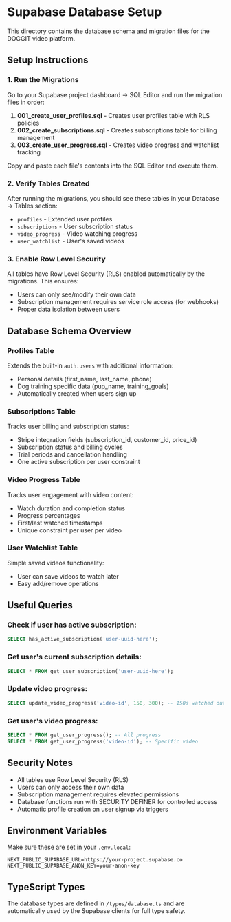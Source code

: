 # Supabase Database Setup

This directory contains the database schema and migration files for the DOGGIT video platform.

## Setup Instructions

### 1. Run the Migrations

Go to your Supabase project dashboard → SQL Editor and run the migration files in order:

1. **001_create_user_profiles.sql** - Creates user profiles table with RLS policies
2. **002_create_subscriptions.sql** - Creates subscriptions table for billing management
3. **003_create_user_progress.sql** - Creates video progress and watchlist tracking

Copy and paste each file's contents into the SQL Editor and execute them.

### 2. Verify Tables Created

After running the migrations, you should see these tables in your Database → Tables section:

- `profiles` - Extended user profiles
- `subscriptions` - User subscription status
- `video_progress` - Video watching progress
- `user_watchlist` - User's saved videos

### 3. Enable Row Level Security

All tables have Row Level Security (RLS) enabled automatically by the migrations. This ensures:

- Users can only see/modify their own data
- Subscription management requires service role access (for webhooks)
- Proper data isolation between users

## Database Schema Overview

### Profiles Table
Extends the built-in `auth.users` with additional information:
- Personal details (first_name, last_name, phone)
- Dog training specific data (pup_name, training_goals)
- Automatically created when users sign up

### Subscriptions Table
Tracks user billing and subscription status:
- Stripe integration fields (subscription_id, customer_id, price_id)
- Subscription status and billing cycles
- Trial periods and cancellation handling
- One active subscription per user constraint

### Video Progress Table
Tracks user engagement with video content:
- Watch duration and completion status
- Progress percentages
- First/last watched timestamps
- Unique constraint per user per video

### User Watchlist Table
Simple saved videos functionality:
- User can save videos to watch later
- Easy add/remove operations

## Useful Queries

### Check if user has active subscription:
```sql
SELECT has_active_subscription('user-uuid-here');
```

### Get user's current subscription details:
```sql
SELECT * FROM get_user_subscription('user-uuid-here');
```

### Update video progress:
```sql
SELECT update_video_progress('video-id', 150, 300); -- 150s watched out of 300s total
```

### Get user's video progress:
```sql
SELECT * FROM get_user_progress(); -- All progress
SELECT * FROM get_user_progress('video-id'); -- Specific video
```

## Security Notes

- All tables use Row Level Security (RLS)
- Users can only access their own data
- Subscription management requires elevated permissions
- Database functions run with SECURITY DEFINER for controlled access
- Automatic profile creation on user signup via triggers

## Environment Variables

Make sure these are set in your `.env.local`:
```
NEXT_PUBLIC_SUPABASE_URL=https://your-project.supabase.co
NEXT_PUBLIC_SUPABASE_ANON_KEY=your-anon-key
```

## TypeScript Types

The database types are defined in `/types/database.ts` and are automatically used by the Supabase clients for full type safety.